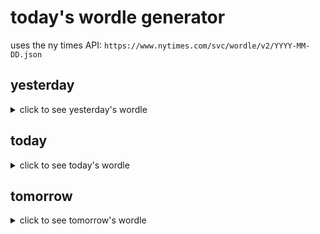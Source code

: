 # today's wordle generator

uses the ny times API: `https://www.nytimes.com/svc/wordle/v2/YYYY-MM-DD.json`

## yesterday

<details>
    <summary>click to see yesterday's wordle</summary>

    leech

</details>

## today

<details>
    <summary>click to see today's wordle</summary>

    filet

</details>

## tomorrow

<details>
    <summary>click to see tomorrow's wordle</summary>

    skate

</details>
